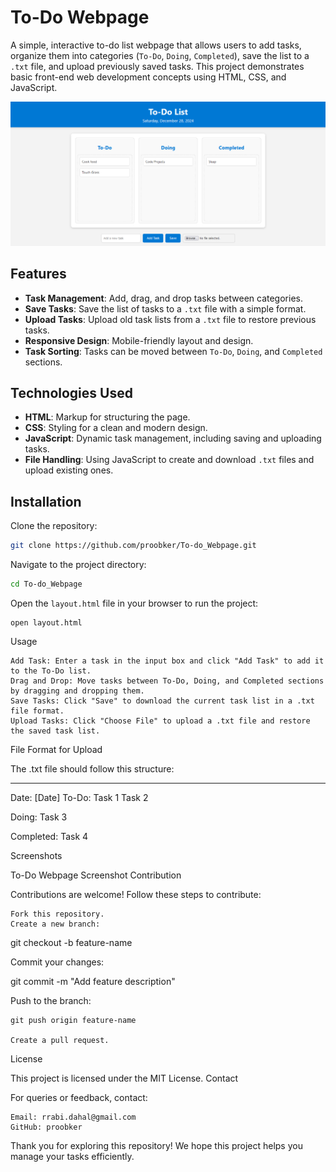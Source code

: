 # To-Do Webpage

A simple, interactive to-do list webpage that allows users to add tasks, organize them into categories (`To-Do`, `Doing`, `Completed`), save the list to a `.txt` file, and upload previously saved tasks. This project demonstrates basic front-end web development concepts using HTML, CSS, and JavaScript.

![To-Do Webpage Screenshot](screenshot.png)

## Features

- **Task Management**: Add, drag, and drop tasks between categories.
- **Save Tasks**: Save the list of tasks to a `.txt` file with a simple format.
- **Upload Tasks**: Upload old task lists from a `.txt` file to restore previous tasks.
- **Responsive Design**: Mobile-friendly layout and design.
- **Task Sorting**: Tasks can be moved between `To-Do`, `Doing`, and `Completed` sections.

## Technologies Used

- **HTML**: Markup for structuring the page.
- **CSS**: Styling for a clean and modern design.
- **JavaScript**: Dynamic task management, including saving and uploading tasks.
- **File Handling**: Using JavaScript to create and download `.txt` files and upload existing ones.

## Installation

Clone the repository:

```bash
git clone https://github.com/proobker/To-do_Webpage.git
```
Navigate to the project directory:

```bash
cd To-do_Webpage
```
Open the ``layout.html`` file in your browser to run the project:
```
open layout.html
```
Usage

    Add Task: Enter a task in the input box and click "Add Task" to add it to the To-Do list.
    Drag and Drop: Move tasks between To-Do, Doing, and Completed sections by dragging and dropping them.
    Save Tasks: Click "Save" to download the current task list in a .txt file format.
    Upload Tasks: Click "Choose File" to upload a .txt file and restore the saved task list.

File Format for Upload

The .txt file should follow this structure:

---
Date: [Date]
To-Do:
Task 1
Task 2

Doing:
Task 3

Completed:
Task 4

Screenshots

To-Do Webpage Screenshot
Contribution

Contributions are welcome! Follow these steps to contribute:

    Fork this repository.
    Create a new branch:

git checkout -b feature-name

Commit your changes:

git commit -m "Add feature description"

Push to the branch:

    git push origin feature-name

    Create a pull request.

License

This project is licensed under the MIT License.
Contact

For queries or feedback, contact:

    Email: rrabi.dahal@gmail.com
    GitHub: proobker

Thank you for exploring this repository! We hope this project helps you manage your tasks efficiently.
